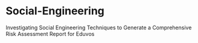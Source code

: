 # Social-Engineering
Investigating Social Engineering Techniques to Generate a Comprehensive Risk Assessment Report for Eduvos
